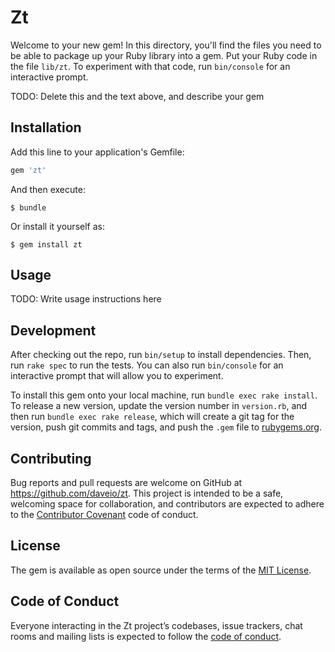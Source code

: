 # Zt

Welcome to your new gem! In this directory, you'll find the files you need to be able to package up your Ruby library into a gem. Put your Ruby code in the file `lib/zt`. To experiment with that code, run `bin/console` for an interactive prompt.

TODO: Delete this and the text above, and describe your gem

## Installation

Add this line to your application's Gemfile:

```ruby
gem 'zt'
```

And then execute:

    $ bundle

Or install it yourself as:

    $ gem install zt

## Usage

TODO: Write usage instructions here

## Development

After checking out the repo, run `bin/setup` to install dependencies. Then, run `rake spec` to run the tests. You can also run `bin/console` for an interactive prompt that will allow you to experiment.

To install this gem onto your local machine, run `bundle exec rake install`. To release a new version, update the version number in `version.rb`, and then run `bundle exec rake release`, which will create a git tag for the version, push git commits and tags, and push the `.gem` file to [rubygems.org](https://rubygems.org).

## Contributing

Bug reports and pull requests are welcome on GitHub at https://github.com/daveio/zt. This project is intended to be a safe, welcoming space for collaboration, and contributors are expected to adhere to the [Contributor Covenant](http://contributor-covenant.org) code of conduct.

## License

The gem is available as open source under the terms of the [MIT License](https://opensource.org/licenses/MIT).

## Code of Conduct

Everyone interacting in the Zt project’s codebases, issue trackers, chat rooms and mailing lists is expected to follow the [code of conduct](https://github.com/daveio/zt/blob/master/CODE_OF_CONDUCT.md).
